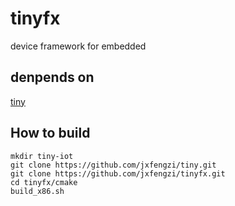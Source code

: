 # tinyfx

device framework for embedded

## denpends on
[tiny](https://github.com/jxfengzi/tiny.git)

## How to build
```
mkdir tiny-iot
git clone https://github.com/jxfengzi/tiny.git
git clone https://github.com/jxfengzi/tinyfx.git
cd tinyfx/cmake
build_x86.sh
```
